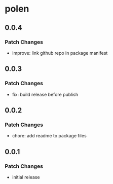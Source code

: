 # polen

## 0.0.4

### Patch Changes

- improve: link github repo in package manifest

## 0.0.3

### Patch Changes

- fix: build release before publish

## 0.0.2

### Patch Changes

- chore: add readme to package files

## 0.0.1

### Patch Changes

- initial release
